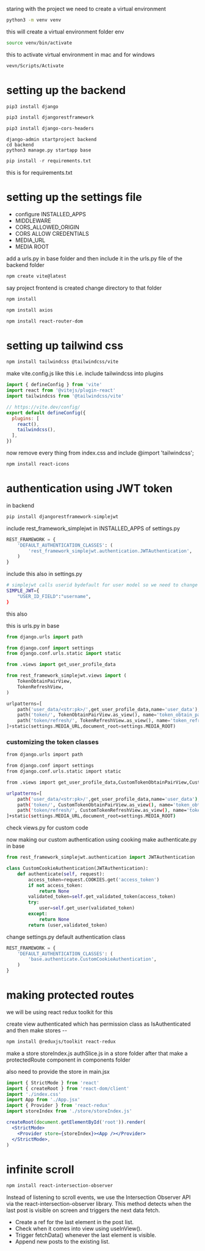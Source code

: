 
staring with the project we need to create a virtual environment 
```bash
python3 -m venv venv
```
this will create a virtual environment folder env
```bash
source venv/bin/activate
```
this to activate virtual environment in mac 
and for windows
```bash
vevn/Scripts/Activate
```

# setting up the backend

```bash
pip3 install django
```

```bash
pip3 install djangorestframework
```

```bash
pip3 install django-cors-headers
```

```
django-admin startproject backend
cd backend
python3 manage.py startapp base
```

```py
pip install -r requirements.txt
```
this is for requirements.txt
# setting up the settings file 

- configure INSTALLED_APPS
- MIDDLEWARE 
- CORS_ALLOWED_ORIGIN
- CORS ALLOW CREDENTIALS
- MEDIA_URL
- MEDIA ROOT


add a urls.py in base folder and then include it in the urls.py file of the backend folder


```bash
npm create vite@latest
```
say project frontend is created 
change directory to that folder
```bash
npm install
```
```bash
npm install axios
```
```bash
npm install react-router-dom
```
# setting up tailwind css
```bash
npm install tailwindcss @tailwindcss/vite
```
make vite.config.js like this i.e. include tailwindcss into plugins
```js
import { defineConfig } from 'vite'
import react from '@vitejs/plugin-react'
import tailwindcss from '@tailwindcss/vite'

// https://vite.dev/config/
export default defineConfig({
  plugins: [
    react(),
    tailwindcss(),
  ],
})
```
now remove every thing from index.css and include
@import 'tailwindcss';

```bash
npm install react-icons
```
# authentication using JWT token

in backend
```bash
pip install djangorestframework-simplejwt
```
include rest_framework_simplejwt in INSTALLED_APPS of settings.py
```py
REST_FRAMEWORK = {
    'DEFAULT_AUTHENTICATION_CLASSES': (
        'rest_framework_simplejwt.authentication.JWTAuthentication',
    )
}
```
include this also in settings.py

```bash
# simplejwt calls userid bydefault for user model so we need to change it to username since in our app username is the primary key
SIMPLE_JWT={
    "USER_ID_FIELD":"username",
}
```
this also

this is urls.py in base

```py
from django.urls import path

from django.conf import settings
from django.conf.urls.static import static

from .views import get_user_profile_data

from rest_framework_simplejwt.views import (
    TokenObtainPairView,
    TokenRefreshView,
)

urlpatterns=[
    path('user_data/<str:pk>/',get_user_profile_data,name='user_data'),
    path('token/', TokenObtainPairView.as_view(), name='token_obtain_pair'),
    path('token/refresh/', TokenRefreshView.as_view(), name='token_refresh'),
]+static(settings.MEDIA_URL,document_root=settings.MEDIA_ROOT)
```

### customizing the token classes

```bash
from django.urls import path

from django.conf import settings
from django.conf.urls.static import static

from .views import get_user_profile_data,CustomTokenObtainPairView,CustomTokenRefreshView

urlpatterns=[
    path('user_data/<str:pk>/',get_user_profile_data,name='user_data'),
    path('token/', CustomTokenObtainPairView.as_view(), name='token_obtain_pair'),
    path('token/refresh/', CustomTokenRefreshView.as_view(), name='token_refresh'),
]+static(settings.MEDIA_URL,document_root=settings.MEDIA_ROOT)
```
check views.py for custom code


now making our custom authentication using cooking
make authenticate.py in base 
```py
from rest_framework_simplejwt.authentication import JWTAuthentication

class CustomCookieAuthentication(JWTAuthentication):
    def authenticate(self, request):
        access_token=request.COOKIES.get('access_token')
        if not access_token:
            return None
        validated_token=self.get_validated_token(access_token)
        try:
            user=self.get_user(validated_token)
        except:
            return None
        return (user,validated_token)
```

change settings.py default authentication class

```py
REST_FRAMEWORK = {
    'DEFAULT_AUTHENTICATION_CLASSES': (
        'base.authenticate.CustomCookieAuthentication',
    )
}
```

# making protected routes
we will be using react redux toolkit for this

create view authenticated which has permission class as IsAuthenticated
and then make stores --

```bash
npm install @reduxjs/toolkit react-redux
```

make a store
storeIndex.js
authSlice.js
in a store folder
after that make a protectedRoute component in components folder

also need to provide the store in main.jsx

```jsx
import { StrictMode } from 'react'
import { createRoot } from 'react-dom/client'
import './index.css'
import App from './App.jsx'
import { Provider } from 'react-redux'
import storeIndex from './store/storeIndex.js'

createRoot(document.getElementById('root')).render(
  <StrictMode>
    <Provider store={storeIndex}><App /></Provider>
  </StrictMode>,
)
```



# infinite scroll
```bash
npm install react-intersection-observer
```
Instead of listening to scroll events, we use the Intersection Observer API via the react-intersection-observer library. This method detects when the last post is visible on screen and triggers the next data fetch.

+ Create a ref for the last element in the post list.
+ Check when it comes into view using useInView().
+ Trigger fetchData() whenever the last element is visible.
+ Append new posts to the existing list.
